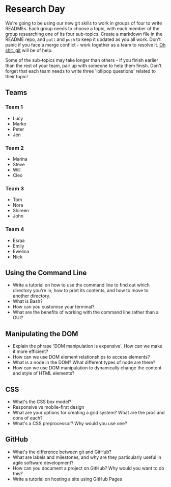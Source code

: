 # Research Day

We're going to be using our new git skills to work in groups of four to write READMEs. Each group needs to choose a topic, with each member of the group researching one of its four sub-topics. Create a markdown file in the README repo, and `pull` and `push` to keep it updated as you all work. Don't panic if you face a merge conflict - work together as a team to resolve it. [Oh shit, git](http://ohshitgit.com/) will be of help. 

Some of the sub-topics may take longer than others - if you finish earlier than the rest of your team, pair up with someone to help them finish. Don't forget that each team needs to write three 'lollipop questions' related to their topic!

## Teams

### Team 1
* Lucy
* Marko
* Peter
* Jen

### Team 2
* Marina
* Steve
* Will
* Cleo

### Team 3
* Tom
* Nora
* Shireen
* John

### Team 4
* Esraa
* Emily
* Ewelina
* Nick

## Using the Command Line
* Write a tutorial on how to use the command line to find out which directory you're in, how to print its contents, and how to move to another directory.
* What is Bash?
* How can you customise your terminal?
* What are the benefits of working with the command line rather than a GUI?

## Manipulating the DOM
* Explain the phrase 'DOM manipulation is expensive'. How can we make it more efficient?
* How can we use DOM element relationships to access elements?
* What is a node in the DOM? What different types of node are there?
* How can we use DOM manipulation to dynamically change the content and style of HTML elements?

## CSS
* What's the CSS box model?
* Responsive vs mobile-first design
* What are your options for creating a grid system? What are the pros and cons of each?
* What's a CSS preprocessor? Why would you use one?

## GitHub
* What's the difference between git and GitHub?
* What are labels and milestones, and why are they particularly useful in agile software development?
* How can you document a project on GitHub? Why would you want to do this?
* Write a tutorial on hosting a site using GitHub Pages



